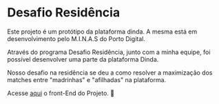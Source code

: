 # Desafio Residência
Este projeto é um protótipo da plataforma dinda. A mesma está em desenvolvimento pelo M.I.N.A.S do Porto Digital.

Através do programa Desafio Residência, junto com a minha equipe, foi possível desenvolver uma parte da plataforma Dinda. 

Nosso desafio na residência se deu a como resolver a maximização dos matches entre "madrinhas" e "afilhadas" na plataforma.



Acesse  [aqui](https://vitormatheus-18.github.io/DesafioResidencia-PortoDigital/) o front-End do Projeto. :link: 

